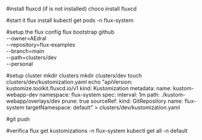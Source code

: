 #install fluxcd (if is not installed)
choco install fluxcd

#start it
flux install
kubectl get pods -n flux-system

#setup the flux config
flux bootstrap github \
  --owner=AEdral \
  --repository=flux-examples \
  --branch=main \
  --path=clusters/dev \
  --personal


#setup cluster
mkdir clusters
mkdir clusters/dev
touch clusters/dev/kustomization.yaml
echo "apiVersion: kustomize.toolkit.fluxcd.io/v1
kind: Kustomization
metadata:
  name: kustom-webapp-dev
  namespace: flux-system
spec:
  interval: 1m
  path: ./kustom-webapp/overlays/dev
  prune: true
  sourceRef:
    kind: GitRepository
    name: flux-system
  targetNamespace: default" > clusters/dev/kustomization.yaml

#git push


#verifica
flux get kustomizations -n flux-system
kubectl get all -n default

#
